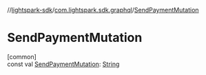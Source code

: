 //[lightspark-sdk](../../index.md)/[com.lightspark.sdk.graphql](index.md)/[SendPaymentMutation](-send-payment-mutation.md)

# SendPaymentMutation

[common]\
const val [SendPaymentMutation](-send-payment-mutation.md): [String](https://kotlinlang.org/api/latest/jvm/stdlib/kotlin/-string/index.html)
